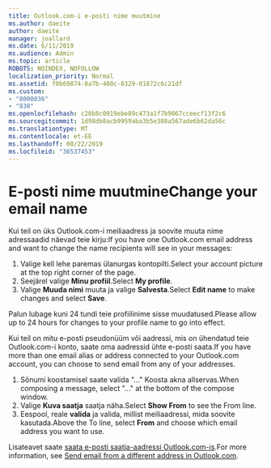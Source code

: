 ```yaml
---
title: Outlook.com-i e-posti nime muutmine
ms.author: daeite
author: daeite
manager: joallard
ms.date: 6/11/2019
ms.audience: Admin
ms.topic: article
ROBOTS: NOINDEX, NOFOLLOW
localization_priority: Normal
ms.assetid: f0b69874-8a7b-480c-8329-01872c6c21df
ms.custom:
- "8000036"
- "838"
ms.openlocfilehash: c20b8c0919ebe89c473a1f7b9067cceecf13f2c6
ms.sourcegitcommit: 1d98db8acb9959aba3b5e308a567ade6b62da56c
ms.translationtype: MT
ms.contentlocale: et-EE
ms.lasthandoff: 08/22/2019
ms.locfileid: "36537453"
---
```

# <a name="change-your-email-name"></a><span data-ttu-id="c9ab4-102">E-posti nime muutmine</span><span class="sxs-lookup"><span data-stu-id="c9ab4-102">Change your email name</span></span>

<span data-ttu-id="c9ab4-103">Kui teil on üks Outlook.com-i meiliaadress ja soovite muuta nime adressaadid näevad teie kirju:</span><span class="sxs-lookup"><span data-stu-id="c9ab4-103">If you have one Outlook.com email address and want to change the name recipients will see in your messages:</span></span>
  
1. <span data-ttu-id="c9ab4-104">Valige kell lehe paremas ülanurgas kontopilti.</span><span class="sxs-lookup"><span data-stu-id="c9ab4-104">Select your account picture at the top right corner of the page.</span></span>
2. <span data-ttu-id="c9ab4-105">Seejärel valige **Minu profiil**.</span><span class="sxs-lookup"><span data-stu-id="c9ab4-105">Select **My profile**.</span></span>
3. <span data-ttu-id="c9ab4-106">Valige **Muuda nimi** muuta ja valige **Salvesta**.</span><span class="sxs-lookup"><span data-stu-id="c9ab4-106">Select **Edit name** to make changes and select **Save**.</span></span>

<span data-ttu-id="c9ab4-107">Palun lubage kuni 24 tundi teie profiilinime sisse muudatused.</span><span class="sxs-lookup"><span data-stu-id="c9ab4-107">Please allow up to 24 hours for changes to your profile name to go into effect.</span></span>
  
<span data-ttu-id="c9ab4-108">Kui teil on mitu e-posti pseudonüüm või aadressi, mis on ühendatud teie Outlook.com-i konto, saate oma aadressid ühte e-posti saata.</span><span class="sxs-lookup"><span data-stu-id="c9ab4-108">If you have more than one email alias or address connected to your Outlook.com account, you can choose to send email from any of your addresses.</span></span>
  
1. <span data-ttu-id="c9ab4-109">Sõnumi koostamisel saate valida "..." Koosta akna allservas.</span><span class="sxs-lookup"><span data-stu-id="c9ab4-109">When composing a message, select "..." at the bottom of the compose window.</span></span>
1. <span data-ttu-id="c9ab4-110">Valige **Kuva saatja** saatja näha.</span><span class="sxs-lookup"><span data-stu-id="c9ab4-110">Select **Show From** to see the From line.</span></span>
1. <span data-ttu-id="c9ab4-111">Eespool, reale **valida** ja valida, millist meiliaadressi, mida soovite kasutada.</span><span class="sxs-lookup"><span data-stu-id="c9ab4-111">Above the To line, select **From** and choose which email address you want to use.</span></span>

<span data-ttu-id="c9ab4-112">Lisateavet saate [saata e-posti saatja-aadressi Outlook.com-is](https://support.office.com/article/ccba89cb-141c-4a36-8c56-6d16a8556d2e?wt.mc_id=Office_Outlook_com_Alchemy).</span><span class="sxs-lookup"><span data-stu-id="c9ab4-112">For more information, see [Send email from a different address in Outlook.com](https://support.office.com/article/ccba89cb-141c-4a36-8c56-6d16a8556d2e?wt.mc_id=Office_Outlook_com_Alchemy).</span></span>
